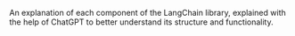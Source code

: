 An explanation of each component of the LangChain library, explained with the help of ChatGPT to better understand its structure and functionality.
